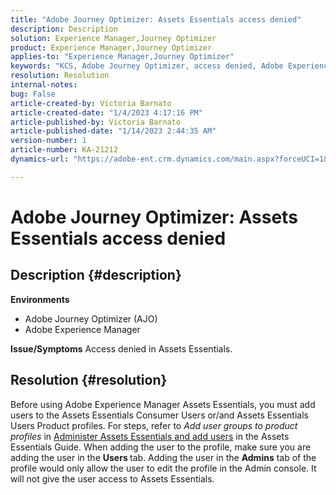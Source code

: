 ```yaml
---
title: "Adobe Journey Optimizer: Assets Essentials access denied"
description: Description
solution: Experience Manager,Journey Optimizer
product: Experience Manager,Journey Optimizer
applies-to: "Experience Manager,Journey Optimizer"
keywords: "KCS, Adobe Journey Optimizer, access denied, Adobe Experience Manager, AEM, AJO, Assets Essentials, troubleshooting"
resolution: Resolution
internal-notes: 
bug: False
article-created-by: Victoria Barnato
article-created-date: "1/4/2023 4:17:16 PM"
article-published-by: Victoria Barnato
article-published-date: "1/14/2023 2:44:35 AM"
version-number: 1
article-number: KA-21212
dynamics-url: "https://adobe-ent.crm.dynamics.com/main.aspx?forceUCI=1&pagetype=entityrecord&etn=knowledgearticle&id=f3e21340-4b8c-ed11-81ad-6045bd0067ea"

---
```

# Adobe Journey Optimizer: Assets Essentials access denied

## Description {#description}

<b>Environments</b>
- Adobe Journey Optimizer (AJO)
- Adobe Experience Manager



<b>Issue/Symptoms</b>
Access denied in Assets Essentials.


## Resolution {#resolution}


Before using Adobe Experience Manager Assets Essentials, you must add users to the Assets Essentials Consumer Users or/and Assets Essentials Users Product profiles. For steps, refer to *Add user groups to product profiles* in [Administer Assets Essentials and add users](https://experienceleague.adobe.com/docs/experience-manager-assets-essentials/help/get-started-admins/deploy-administer.html#add-users-to-product-profiles) in the Assets Essentials Guide. When adding the user to the profile, make sure you are adding the user in the <b>Users </b> tab. Adding the user in the <b>Admins</b> tab of the profile would only allow the user to edit the profile in the Admin console. It will not give the user access to Assets Essentials.


